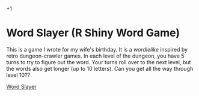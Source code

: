 +1

# Word Slayer (R Shiny Word Game)

This is a game I wrote for my wife's birthday. It is a *wordlelike* inspired by retro dungeon-crawler games. In each level of the dungeon, you have 5 turns to try to figure out the word. Your turns roll over to the next level, but the words also get longer (up to 10 letters). Can you get all the way through level 10??

[Word Slayer](https://g-econ.shinyapps.io/wordSlayer)
